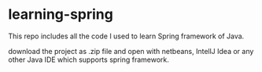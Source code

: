 # learning-spring
This repo includes all the code I used to learn Spring framework of Java.

download the project as .zip file and open with netbeans, IntellJ Idea or any other Java IDE which supports spring framework.
